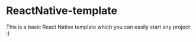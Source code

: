# ReactNative-template
This is a basic React Native template which you can easily start any project :)
